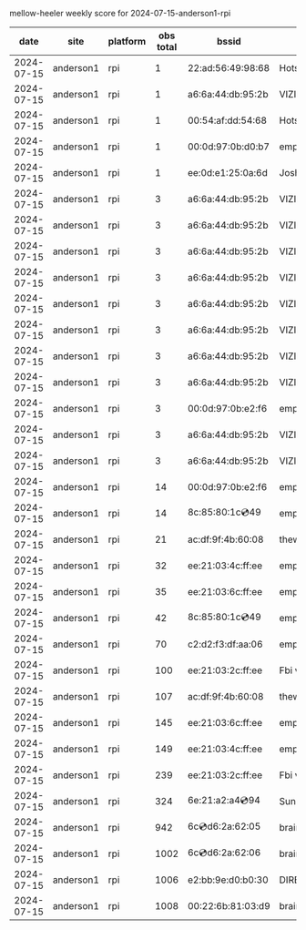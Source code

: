 mellow-heeler weekly score for 2024-07-15-anderson1-rpi

|date|site|platform|obs total|bssid|ssid|
|--|--|--|--|--|--|
|2024-07-15|anderson1|rpi|1|22:ad:56:49:98:68|Hotspot9868|
|2024-07-15|anderson1|rpi|1|a6:6a:44:db:95:2b|VIZIOCastAudio1498|
|2024-07-15|anderson1|rpi|1|00:54:af:dd:54:68|Hotspot5468|
|2024-07-15|anderson1|rpi|1|00:0d:97:0b:d0:b7|empty_ssid|
|2024-07-15|anderson1|rpi|1|ee:0d:e1:25:0a:6d|JoshLily|
|2024-07-15|anderson1|rpi|3|a6:6a:44:db:95:2b|VIZIOCastAudio4777|
|2024-07-15|anderson1|rpi|3|a6:6a:44:db:95:2b|VIZIOCastAudio7996|
|2024-07-15|anderson1|rpi|3|a6:6a:44:db:95:2b|VIZIOCastAudio9216|
|2024-07-15|anderson1|rpi|3|a6:6a:44:db:95:2b|VIZIOCastAudio4552|
|2024-07-15|anderson1|rpi|3|a6:6a:44:db:95:2b|VIZIOCastAudio9483|
|2024-07-15|anderson1|rpi|3|a6:6a:44:db:95:2b|VIZIOCastAudio5334|
|2024-07-15|anderson1|rpi|3|a6:6a:44:db:95:2b|VIZIOCastAudio7980|
|2024-07-15|anderson1|rpi|3|a6:6a:44:db:95:2b|VIZIOCastAudio5332|
|2024-07-15|anderson1|rpi|3|00:0d:97:0b:e2:f6|empty_ssid|
|2024-07-15|anderson1|rpi|3|a6:6a:44:db:95:2b|VIZIOCastAudio5905|
|2024-07-15|anderson1|rpi|3|a6:6a:44:db:95:2b|VIZIOCastAudio6550|
|2024-07-15|anderson1|rpi|14|00:0d:97:0b:e2:f6|empty_ssid|
|2024-07-15|anderson1|rpi|14|8c:85:80:1c:cd:49|empty_ssid|
|2024-07-15|anderson1|rpi|21|ac:df:9f:4b:60:08|theweef|
|2024-07-15|anderson1|rpi|32|ee:21:03:4c:ff:ee|empty_ssid|
|2024-07-15|anderson1|rpi|35|ee:21:03:6c:ff:ee|empty_ssid|
|2024-07-15|anderson1|rpi|42|8c:85:80:1c:cd:49|empty_ssid|
|2024-07-15|anderson1|rpi|70|c2:d2:f3:df:aa:06|empty_ssid|
|2024-07-15|anderson1|rpi|100|ee:21:03:2c:ff:ee|Fbi van 13|
|2024-07-15|anderson1|rpi|107|ac:df:9f:4b:60:08|theweef|
|2024-07-15|anderson1|rpi|145|ee:21:03:6c:ff:ee|empty_ssid|
|2024-07-15|anderson1|rpi|149|ee:21:03:4c:ff:ee|empty_ssid|
|2024-07-15|anderson1|rpi|239|ee:21:03:2c:ff:ee|Fbi van 13|
|2024-07-15|anderson1|rpi|324|6e:21:a2:a4:cd:94|SunPower21450|
|2024-07-15|anderson1|rpi|942|6c:cd:d6:2a:62:05|braingang2_5GEXT|
|2024-07-15|anderson1|rpi|1002|6c:cd:d6:2a:62:06|braingang2_2GEXT|
|2024-07-15|anderson1|rpi|1006|e2:bb:9e:d0:b0:30|DIRECT-9ED03030|
|2024-07-15|anderson1|rpi|1008|00:22:6b:81:03:d9|braingang2|

